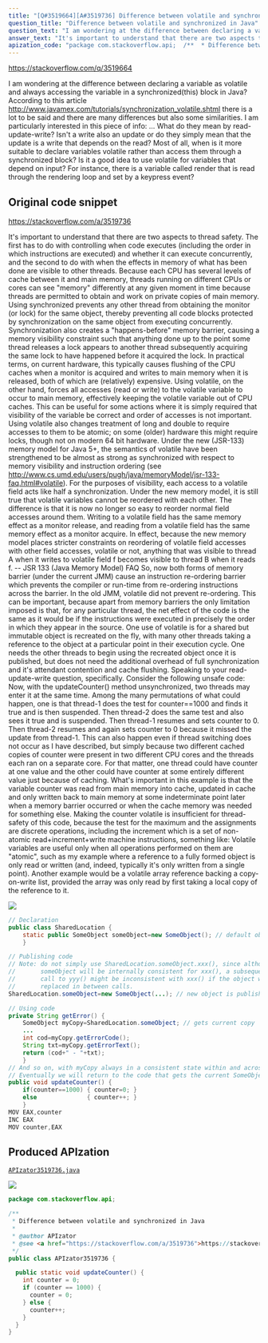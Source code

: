 ```yaml
---
title: "[Q#3519664][A#3519736] Difference between volatile and synchronized in Java"
question_title: "Difference between volatile and synchronized in Java"
question_text: "I am wondering at the difference between declaring a variable as volatile and always accessing the variable in a synchronized(this) block in Java? According to this article http://www.javamex.com/tutorials/synchronization_volatile.shtml there is a lot to be said and there are many differences but also some similarities. I am particularly interested in this piece of info: ... What do they mean by read-update-write? Isn't a write also an update or do they simply mean that the update is a write that depends on the read? Most of all, when is it more suitable to declare variables volatile rather than access them through a synchronized block? Is it a good idea to use volatile for variables that depend on input? For instance, there is a variable called render that is read through the rendering loop and set by a keypress event?"
answer_text: "It's important to understand that there are two aspects to thread safety. The first has to do with controlling when code executes (including the order in which instructions are executed) and whether it can execute concurrently, and the second to do with when the effects in memory of what has been done are visible to other threads.  Because each CPU has several levels of cache between it and main memory, threads running on different CPUs or cores can see \"memory\" differently at any given moment in time because threads are permitted to obtain and work on private copies of main memory. Using synchronized prevents any other thread from obtaining the monitor (or lock) for the same object, thereby preventing all code blocks protected by synchronization on the same object from executing concurrently.  Synchronization also creates a \"happens-before\" memory barrier, causing a memory visibility constraint such that anything done up to the point some thread releases a lock appears to another thread subsequently acquiring the same lock to have happened before it acquired the lock. In practical terms, on current hardware, this typically causes flushing of the CPU caches when a monitor is acquired and writes to main memory when it is released, both of which are (relatively) expensive. Using volatile, on the other hand, forces all accesses (read or write) to the volatile variable to occur to main memory, effectively keeping the volatile variable out of CPU caches. This can be useful for some actions where it is simply required that visibility of the variable be correct and order of accesses is not important. Using volatile also changes treatment of long and double to require accesses to them to be atomic; on some (older) hardware this might require locks, though not on modern 64 bit hardware. Under the new (JSR-133) memory model for Java 5+, the semantics of volatile have been strengthened to be almost as strong as synchronized with respect to memory visibility and instruction ordering (see http://www.cs.umd.edu/users/pugh/java/memoryModel/jsr-133-faq.html#volatile).  For the purposes of visibility, each access to a volatile field acts like half a synchronization. Under the new memory model, it is still true that volatile variables cannot be reordered with each other. The difference is that it is now no longer so easy to reorder normal field accesses around them. Writing to a volatile field has the same memory effect as a monitor release, and reading from a volatile field has the same memory effect as a monitor acquire. In effect, because the new memory model places stricter constraints on reordering of volatile field accesses with other field accesses, volatile or not, anything that was visible to thread A when it writes to volatile field f becomes visible to thread B when it reads f. -- JSR 133 (Java Memory Model) FAQ So, now both forms of memory barrier (under the current JMM) cause an instruction re-ordering barrier which prevents the compiler or run-time from re-ordering instructions across the barrier. In the old JMM, volatile did not prevent re-ordering. This can be important, because apart from memory barriers the only limitation imposed is that,  for any particular thread, the net effect of the code is the same as it would be if the instructions were executed in precisely the order in which they appear in the source. One use of volatile is for a shared but immutable object is recreated on the fly, with many other threads taking a reference to the object at a particular point in their execution cycle.  One needs the other threads to begin using the recreated object once it is published, but does not need the additional overhead of full synchronization and it's attendant contention and cache flushing. Speaking to your read-update-write question, specifically.  Consider the following unsafe code: Now, with the updateCounter() method unsynchronized, two threads may enter it at the same time.  Among the many permutations of what could happen, one is that thread-1 does the test for counter==1000 and finds it true and is then suspended. Then thread-2 does the same test and also sees it true and is suspended. Then thread-1 resumes and sets counter to 0. Then thread-2 resumes and again sets counter to 0 because it missed the update from thread-1.  This can also happen even if thread switching does not occur as I have described, but simply because two different cached copies of counter were present in two different CPU cores and the threads each ran on a separate core. For that matter, one thread could have counter at one value and the other could have counter at some entirely different value just because of caching. What's important in this example is that the variable counter was read from main memory into cache, updated in cache and only written back to main memory at some indeterminate point later when a memory barrier occurred or when the cache memory was needed for something else. Making the counter volatile is insufficient for thread-safety of this code, because the test for the maximum and the assignments are discrete operations, including the increment which is a set of non-atomic read+increment+write machine instructions, something like: Volatile variables are useful only when all operations performed on them are \"atomic\", such as my example where a reference to a fully formed object is only read or written (and, indeed, typically it's only written from a single point). Another example would be a volatile array reference backing a copy-on-write list, provided the array was only read by first taking a local copy of the reference to it."
apization_code: "package com.stackoverflow.api;  /**  * Difference between volatile and synchronized in Java  *  * @author APIzator  * @see <a href=\"https://stackoverflow.com/a/3519736\">https://stackoverflow.com/a/3519736</a>  */ public class APIzator3519736 {    public static void updateCounter() {     int counter = 0;     if (counter == 1000) {       counter = 0;     } else {       counter++;     }   } }"
---
```


https://stackoverflow.com/q/3519664

I am wondering at the difference between declaring a variable as volatile and always accessing the variable in a synchronized(this) block in Java?
According to this article http://www.javamex.com/tutorials/synchronization_volatile.shtml there is a lot to be said and there are many differences but also some similarities.
I am particularly interested in this piece of info:
...
What do they mean by read-update-write? Isn&#x27;t a write also an update or do they simply mean that the update is a write that depends on the read?
Most of all, when is it more suitable to declare variables volatile rather than access them through a synchronized block? Is it a good idea to use volatile for variables that depend on input? For instance, there is a variable called render that is read through the rendering loop and set by a keypress event?



## Original code snippet

https://stackoverflow.com/a/3519736

It&#x27;s important to understand that there are two aspects to thread safety.
The first has to do with controlling when code executes (including the order in which instructions are executed) and whether it can execute concurrently, and the second to do with when the effects in memory of what has been done are visible to other threads.  Because each CPU has several levels of cache between it and main memory, threads running on different CPUs or cores can see &quot;memory&quot; differently at any given moment in time because threads are permitted to obtain and work on private copies of main memory.
Using synchronized prevents any other thread from obtaining the monitor (or lock) for the same object, thereby preventing all code blocks protected by synchronization on the same object from executing concurrently.  Synchronization also creates a &quot;happens-before&quot; memory barrier, causing a memory visibility constraint such that anything done up to the point some thread releases a lock appears to another thread subsequently acquiring the same lock to have happened before it acquired the lock. In practical terms, on current hardware, this typically causes flushing of the CPU caches when a monitor is acquired and writes to main memory when it is released, both of which are (relatively) expensive.
Using volatile, on the other hand, forces all accesses (read or write) to the volatile variable to occur to main memory, effectively keeping the volatile variable out of CPU caches. This can be useful for some actions where it is simply required that visibility of the variable be correct and order of accesses is not important. Using volatile also changes treatment of long and double to require accesses to them to be atomic; on some (older) hardware this might require locks, though not on modern 64 bit hardware. Under the new (JSR-133) memory model for Java 5+, the semantics of volatile have been strengthened to be almost as strong as synchronized with respect to memory visibility and instruction ordering (see http://www.cs.umd.edu/users/pugh/java/memoryModel/jsr-133-faq.html#volatile).  For the purposes of visibility, each access to a volatile field acts like half a synchronization.
Under the new memory model, it is still true that volatile variables cannot be reordered with each other. The difference is that it is now no longer so easy to reorder normal field accesses around them. Writing to a volatile field has the same memory effect as a monitor release, and reading from a volatile field has the same memory effect as a monitor acquire. In effect, because the new memory model places stricter constraints on reordering of volatile field accesses with other field accesses, volatile or not, anything that was visible to thread A when it writes to volatile field f becomes visible to thread B when it reads f.
-- JSR 133 (Java Memory Model) FAQ
So, now both forms of memory barrier (under the current JMM) cause an instruction re-ordering barrier which prevents the compiler or run-time from re-ordering instructions across the barrier. In the old JMM, volatile did not prevent re-ordering. This can be important, because apart from memory barriers the only limitation imposed is that,  for any particular thread, the net effect of the code is the same as it would be if the instructions were executed in precisely the order in which they appear in the source.
One use of volatile is for a shared but immutable object is recreated on the fly, with many other threads taking a reference to the object at a particular point in their execution cycle.  One needs the other threads to begin using the recreated object once it is published, but does not need the additional overhead of full synchronization and it&#x27;s attendant contention and cache flushing.
Speaking to your read-update-write question, specifically.  Consider the following unsafe code:
Now, with the updateCounter() method unsynchronized, two threads may enter it at the same time.  Among the many permutations of what could happen, one is that thread-1 does the test for counter==1000 and finds it true and is then suspended. Then thread-2 does the same test and also sees it true and is suspended. Then thread-1 resumes and sets counter to 0. Then thread-2 resumes and again sets counter to 0 because it missed the update from thread-1.  This can also happen even if thread switching does not occur as I have described, but simply because two different cached copies of counter were present in two different CPU cores and the threads each ran on a separate core. For that matter, one thread could have counter at one value and the other could have counter at some entirely different value just because of caching.
What&#x27;s important in this example is that the variable counter was read from main memory into cache, updated in cache and only written back to main memory at some indeterminate point later when a memory barrier occurred or when the cache memory was needed for something else. Making the counter volatile is insufficient for thread-safety of this code, because the test for the maximum and the assignments are discrete operations, including the increment which is a set of non-atomic read+increment+write machine instructions, something like:
Volatile variables are useful only when all operations performed on them are &quot;atomic&quot;, such as my example where a reference to a fully formed object is only read or written (and, indeed, typically it&#x27;s only written from a single point). Another example would be a volatile array reference backing a copy-on-write list, provided the array was only read by first taking a local copy of the reference to it.

<div class="code-logo"><img src="/stackoverflow.png" /></div>

```java
// Declaration
public class SharedLocation {
    static public SomeObject someObject=new SomeObject(); // default object
    }

// Publishing code
// Note: do not simply use SharedLocation.someObject.xxx(), since although
//       someObject will be internally consistent for xxx(), a subsequent 
//       call to yyy() might be inconsistent with xxx() if the object was 
//       replaced in between calls.
SharedLocation.someObject=new SomeObject(...); // new object is published

// Using code
private String getError() {
    SomeObject myCopy=SharedLocation.someObject; // gets current copy
    ...
    int cod=myCopy.getErrorCode();
    String txt=myCopy.getErrorText();
    return (cod+" - "+txt);
    }
// And so on, with myCopy always in a consistent state within and across calls
// Eventually we will return to the code that gets the current SomeObject.
public void updateCounter() {
    if(counter==1000) { counter=0; }
    else              { counter++; }
    }
MOV EAX,counter
INC EAX
MOV counter,EAX
```

## Produced APIzation

[`APIzator3519736.java`](https://github.com/pasqualesalza/apization/raw/main/data/search/APIzator3519736.java)

<div class="code-logo"><img src="/apizator.png" /></div>

```java
package com.stackoverflow.api;

/**
 * Difference between volatile and synchronized in Java
 *
 * @author APIzator
 * @see <a href="https://stackoverflow.com/a/3519736">https://stackoverflow.com/a/3519736</a>
 */
public class APIzator3519736 {

  public static void updateCounter() {
    int counter = 0;
    if (counter == 1000) {
      counter = 0;
    } else {
      counter++;
    }
  }
}

```